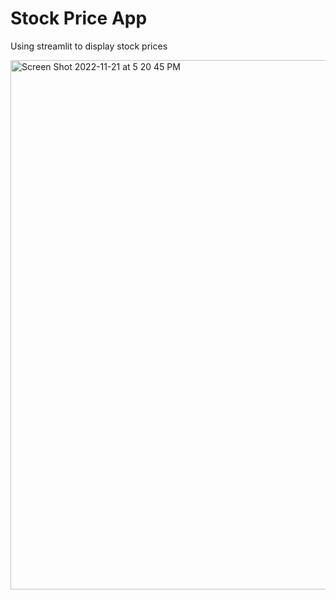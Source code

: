 # Stock Price App
Using streamlit to display stock prices


<img width="847" alt="Screen Shot 2022-11-21 at 5 20 45 PM" src="https://user-images.githubusercontent.com/54756529/203192275-3c75fd52-7d8a-4d76-af5a-e3fcb7a5e2fb.png">
